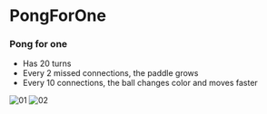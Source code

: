 # PongForOne
### Pong for one

* Has 20 turns
* Every 2 missed connections, the paddle grows
* Every 10 connections, the ball changes color and moves faster

![01](https://user-images.githubusercontent.com/51871643/71451384-86bbc980-2742-11ea-8127-b584ee2d5915.jpg)
![02](https://user-images.githubusercontent.com/51871643/71451385-86bbc980-2742-11ea-826c-5cbe73c6461c.jpg)

